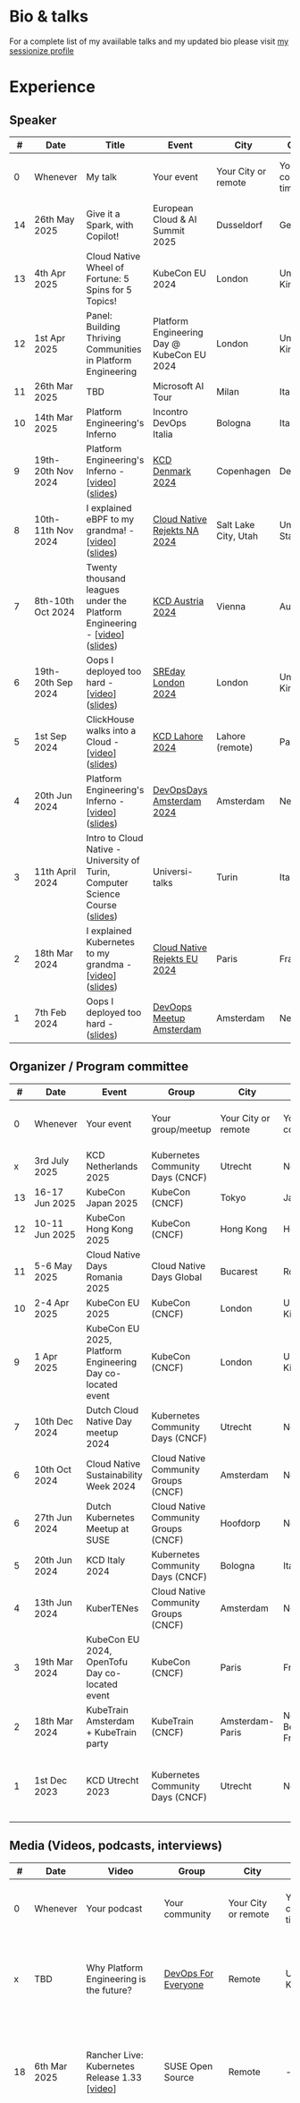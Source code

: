# Bio & talks

For a complete list of my avaiilable talks and my updated bio please visit [my sessionize profile](https://sessionize.com/mbianchidev)

# Experience

## Speaker

| # | Date | Title | Event | City | Country | Notes |
|---|------|-------|-------|------|---------|-------|
| 0 | Whenever | My talk | Your event | Your City or remote | Your country or timezone | Invite me as a speaker at matteo@mb-consulting.dev |
| 14 | 26th May 2025 | Give it a Spark, with Copilot! | European Cloud & AI Summit 2025 | Dusseldorf | Germany | upcoming |
| 13 | 4th Apr 2025 | Cloud Native Wheel of Fortune: 5 Spins for 5 Topics! | KubeCon EU 2024 | London | United Kingdom | upcoming |
| 12 | 1st Apr 2025 | Panel: Building Thriving Communities in Platform Engineering | Platform Engineering Day @ KubeCon EU 2024 | London | United Kingdom | upcoming |
| 11 | 26th Mar 2025 | TBD | Microsoft AI Tour | Milan | Italy | upcoming |
| 10 | 14th Mar 2025 | Platform Engineering's Inferno | Incontro DevOps Italia | Bologna | Italy | upcoming |
| 9 | 19th-20th Nov 2024 | Platform Engineering's Inferno - [[video](https://www.youtube.com/watch?v=y0VLubJKT5U&ab_channel=CloudNativeNordics)] ([slides](https://docs.google.com/presentation/d/1FPWyW8-Ucr9k4EzJLfgtOqdDpwTPTMZxzQ_5S03eHuA/edit#slide=id.p1)) | [KCD Denmark 2024](https://kcddenmark.dk/) | Copenhagen | Denmark | Keynote, 500+ people. Scored 4.78 out of 5 on [77 votes](https://docs.google.com/spreadsheets/d/1qGWNaqHgDN3icwesGQJs2gOSsrq7npJYPo7ijoWi96s/edit?gid=811644689#gid=811644689) |
| 8 | 10th-11th Nov 2024 | I explained eBPF to my grandma! - [[video](https://youtu.be/lrBP4vv7u_I?si=olANwOmpObx6PFsG)] ([slides](https://docs.google.com/presentation/d/1XV0G42qlkaKag9JRtvFm1G5jBI_1h9sTx1kOLlaJd0Y/edit#slide=id.g35f391192_00)) | [Cloud Native Rejekts NA 2024](https://cloud-native.rejekts.io/) | Salt Lake City, Utah | United States | 50+ people |
| 7 | 8th-10th Oct 2024 | Twenty thousand leagues under the Platform Engineering - [[video](https://www.youtube.com/watch?v=_TTGPEOsq-Y)] ([slides](https://docs.google.com/presentation/d/1bQNtGt2-ducS3NzeBBKw1-r_E6QPCdbmAZvS4as2FaU/edit#slide=id.p1)) | [KCD Austria 2024](https://kcdaustria.at/) | Vienna | Austria | 400+ people |
| 6 | 19th-20th Sep 2024 | Oops I deployed too hard - [[video](https://www.youtube.com/watch?v=u7O0AaKfWLs)] ([slides](https://docs.google.com/presentation/d/1RNypSZmISgFx9qTiKYIYOF_qkSKOKdtptiVZ1lXa9IQ/edit#slide=id.p1)) | [SREday London 2024](https://sreday.com/2024-london/) | London | United Kingdom | 220+ people |
| 5 | 1st Sep 2024 | ClickHouse walks into a Cloud - [[video](https://youtu.be/hPKkCNMJsvU)] ([slides](https://docs.google.com/presentation/d/1kLC60nBMNH2SHYAo09MtEHgNK779K7vk_QXMW3zecOE/edit#slide=id.p1)) | [KCD Lahore 2024](https://community.cncf.io/events/details/cncf-kcd-lahore-presents-kcd-lahore-pakistan-2024/) | Lahore (remote) | Pakistan | 2000+ people (online) |
| 4 | 20th Jun 2024 | Platform Engineering's Inferno - [[video](https://www.youtube.com/watch?v=dWn48x4v34Q)] ([slides](https://docs.google.com/presentation/d/1z0HffGYTlR2V6JmJ3ThLprIRV2F6_i0VYq7cYqVBKoI)) | [DevOpsDays Amsterdam 2024](https://devopsdays.org/events/2024-amsterdam/program/matteo-bianchi) | Amsterdam | Netherlands | 400+ people |
| 3 | 11th April 2024 | Intro to Cloud Native - University of Turin, Computer Science Course ([slides](https://docs.google.com/presentation/d/1IQj4YmdhlvUhDScZ52hUyPfPM2xWm32w53mYwM_j6yI/edit?usp=sharing)) | Universi-talks | Turin | Italy | 180+ students |
| 2 | 18th Mar 2024 | I explained Kubernetes to my grandma - [[video](https://youtu.be/8c6xYXY12ro?si=ceNgAo5OAWiOWqff&t=545)] ([slides](https://docs.google.com/presentation/d/1aQiVSsl8tSV583ah6w-yWBn1qsWciDSyMoXyrYQSxKM/edit#slide=id.p1)) | [Cloud Native Rejekts EU 2024](https://cloud-native.rejekts.io/) | Paris | France | 200 people, 500 views during the live stream |
| 1 | 7th Feb 2024 | Oops I deployed too hard - ([slides](https://docs.google.com/presentation/d/15OkDT31ll8dBakYg15Sj_1HNR7qI57tNSdb_IbTak40/edit?usp=sharing)) | [DevOops Meetup Amsterdam](https://www.meetup.com/amsterdam-devooops-meetup-group/events/298416527/) | Amsterdam | Netherlands | 100 people |

## Organizer / Program committee

| # | Date | Event | Group | City | Country | Notes |
|---|------|-------|-------|------|---------|-------|
| 0 | Whenever | Your event | Your group/meetup | Your City or remote | Your country | Invite me to organize at matteo@mb-consulting.dev |
| x | 3rd July 2025 | KCD Netherlands 2025 | Kubernetes Community Days (CNCF) | Utrecht | Netherlands | Organizer, Program Committee |
| 13 | 16-17 Jun 2025 | KubeCon Japan 2025 | KubeCon (CNCF) | Tokyo | Japan | Program Committee |
| 12 | 10-11 Jun 2025 | KubeCon Hong Kong 2025 | KubeCon (CNCF) | Hong Kong | Hong Kong | Program Committee |
| 11 | 5-6 May 2025 | Cloud Native Days Romania 2025 | Cloud Native Days Global | Bucarest | Romania | Program Committee |
| 10 | 2-4 Apr 2025 | KubeCon EU 2025 | KubeCon (CNCF) | London | United Kingdom | Program Committee |
| 9 | 1 Apr 2025 | KubeCon EU 2025, Platform Engineering Day co-located event | KubeCon (CNCF) | London | United Kingdom | Program Committee |
| 7 | 10th Dec 2024 | Dutch Cloud Native Day meetup 2024 | Kubernetes Community Days (CNCF) | Utrecht | Netherlands | Organizer, Program Committee |
| 6 | 10th Oct 2024 | Cloud Native Sustainability Week 2024 | Cloud Native Community Groups (CNCF) | Amsterdam | Netherlands | Organizer, Program Committee |
| 6 | 27th Jun 2024 | Dutch Kubernetes Meetup at SUSE | Cloud Native Community Groups (CNCF) | Hoofdorp | Netherlands | Organizer |
| 5 | 20th Jun 2024 | KCD Italy 2024 | Kubernetes Community Days (CNCF) | Bologna | Italy | Program Committee |
| 4 | 13th Jun 2024 | KuberTENes | Cloud Native Community Groups (CNCF) | Amsterdam | Netherlands | Organizer |
| 3 | 19th Mar 2024 | KubeCon EU 2024, OpenTofu Day co-located event | KubeCon (CNCF) | Paris | France | Program Committee |
| 2 | 18th Mar 2024 | KubeTrain Amsterdam + KubeTrain party | KubeTrain (CNCF) | Amsterdam-Paris | Netherlands, Belgium, France | Founding Organizer |
| 1 | 1st Dec 2023 | KCD Utrecht 2023 | Kubernetes Community Days (CNCF) | Utrecht | Netherlands | Organizer, Program Committee, Host and MC for the 2nd room track |

## Media (Videos, podcasts, interviews)

| # | Date | Video | Group | City | Country | Notes |
|---|------|-------|-------|------|---------|-------|
| 0 | Whenever | Your podcast | Your community | Your City or remote | Your country or timezone | Inivte me to your podcast at matteo@mb-consulting.dev |
| x | TBD | Why Platform Engineering is the future? | [DevOps For Everyone](https://www.youtube.com/@joebignell5707) | Remote | United Kingdom | An episode of the DevOps for Everyone podcast about "Why Platform Engineering is the Future" |
| 18 | 6th Mar 2025 | Rancher Live: Kubernetes Release 1.33 [[video](https://www.youtube.com/watch?v=dyqTNSCyNEU&ab_channel=Rancher)] | SUSE Open Source | Remote | - | An episode of Rancher live, where we discussed the upcoming k8s release with the release lead and comms lead. |
| 17 | 11th Feb 2025 | You Choose! One Shot Actions [[video](http://youtu.be/6gQjnvzS5Bc)] | DevOps Toolkit | Remote | - | An episode of the podcast, you choose! I'm involved as SME on GitHub Actions and I am a guest along with Christian Hernandez (Akuity) and Vincent Demeester (Red Hat) |
| 16 | 21th Dec 2024 | Il DevRel è morto, lunga vita al DevRel - con Matteo Bianchi [[video](https://www.youtube.com/watch?v=3HF92tiXcm4)] | Edo's backlog community | Remote | - | A 50-minutes long video extracted by a Twitch.tv live, held in Italian, in which me and Edo discuss DevRel commenting my medium blog on the topic. |
| 15 | 19th Dec 2024 | Platformers podcast [[video](https://www.youtube.com/watch?v=EsIPu2R3nGY)] | [Platformers community](https://www.youtube.com/@PlatformersCommunity) | Remote | - | An episode of the Platformers podcast right after the release of Kubernetes v1.32 |
| 14 | 18th Dec 2024 | De Nederlandse Kubernetes Podcast | Dutch Kubernetes Community | Amsterdam | Netherlands | An episode of the De Nederlandse Kubernetes Podcast by Ronald Kers and Jan Stomphorst, in which I have been interviewed as part of the release team for v1.32 as Comms Lead, the episode focuses on release team stories and features going out on Kubernetes for the 1.32 release |
| 13 | 17th Dec 2024 | Road to KubeCon NA [[video](https://www.youtube.com/watch?v=Gb8SWIrLV7I)] | [The Landscape](https://www.youtube.com/@TheLandscape_podcast) | Salt Lake City, Utah | United States | An episode of the Landscape podcast by Bart Farrel where I have been interviewed as SME on Kubernetes and all things cloud native, during Rejekts - right before KubeCon NA 2024! |
| 12 | 25th Nov 2024 | My Cloud Native Journey | [The Cloud Native Club](https://www.youtube.com/@thecloudnativeclub) | Remote | United Kingdom | An episode of the Cloud Native Club Podcast, My journey series. I got interviewed about my life and my contributions to cloud native technology. |
| 11 | 15th Nov 2024 | KubeCon NA 2024 recap | [CNCF](https://www.youtube.com/watch?v=PHsNO6A2EaU) | Remote | United States | A recap of KubeCon NA 2024 |
| 10 | 7th Nov 2024 | How to make the most of KubeCon NA 2024? | [Kube.FM]([https://www.youtube.com/@joebignell5707](https://www.linkedin.com/events/7260018558217142273/comments/)) | Remote | Spain | An episode of the kube.fm right before KubeCon NA |
| 9 | 20th Sept 2024 | SeveralNines on the road at SREDays | [SeveralNines](https://www.youtube.com/@Severalnines) | London | United Kingdom | An episode of SeveralNines' podcast on the road during SREDays |
| 8 | 22nd Aug 2024 | [KubeFM](https://www.linkedin.com/posts/bart-farrell_what-does-a-kubernetes-release-shadow-do-activity-7232350152710098944-tyEz?utm_source=share&utm_medium=member_desktop) | KubeFM | Remote | Spain | An episode of the KubeFM podcast by Bart Farrell in which I have been interviewed as part of the release team of v.1.31 |
| 7 | 13th Aug 2024 | [De Nederlandse Kubernetes Podcast](https://open.spotify.com/episode/7bUbEvnwg4iZAFi99KwtgD?si=9542753cfe144154&nd=1&dlsi=2f17bd34171941f0) [[video](https://www.youtube.com/watch?v=zyo67CNIlRc)] | Dutch Kubernetes Community | Amsterdam | Netherlands | An episode of the De Nederlandse Kubernetes Podcast by Ronald Kers and Jan Stomphorst, in which I have been interviewed as part of the release team for v1.31, the episode focuses on release team stories and features going out on Kubernetes for the 1.31 release |
| 6 | Recorded but not published | [KubeFM]() | KubeFM | Remote | Spain | An episode of the KubeFM podcast by Bart Farrell in which I have been interviewed as SME on Kubernetes |
| 5 | Recorded but not published | [CloudCraft]() | CloudCraft | Remote | United States | An episode of the CloudCraft podcast by Annie Talvasto in which I have been interviewed as SME on Kubernetes |
| 4 | 5th Jun 2024 | [KuberTENes 10 anni di Kubernetes](https://www.youtube.com/watch?v=kqRp7HZ-FJg) | Cloud Native Community Groups (CNCF) | Remote | Italy | Panelist, future of Kubernetes |
| 3 | 18th March 2024 | [BGE 59 - Cervelli Italiani all'estero](https://www.youtube.com/watch?v=XTZ6RLqccNg) | BGE | Remote | Italy | An episode of the BGE podcast I participated in |
| 2 | 18th March 2024 | [BGE On the road Ep 4: Kubecon Paris 2024](https://www.youtube.com/live/RHLFucqA1tA?si=lCFvcDHmqvUUzYBa&t=1344) | BGE | Paris | France | An interview I gave to an Italian tech Youtuber |
| 1 | 15th Feb 2024 | [KubeSights - An Insider's Look at KubeCon + CloudNativeCon (Kubetrain)](https://www.youtube.com/watch?v=degsTTYPNuU) | CNCF | Remote | United States | An interview I gave for KubeSights, a podcast by Katie Greenley Sr. Manager, Community Engagement + Outreach @ CNCF |

